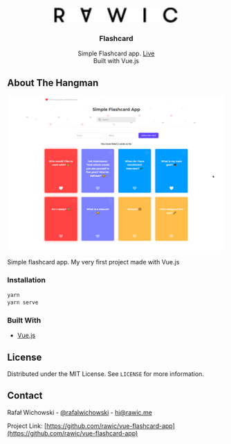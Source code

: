 <p align="center">
  <a href="https://github.com/rawic/hangman-game">
    <img src="readme/logo.svg" height="35" alt="rawic.me Logo">
  </a>

  <h3 align="center">Flashcard</h3>

  <p align="center">
    Simple Flashcard app. <a href="https://rawic.github.io/vue-flashcard-app/" target="_blank" rel="noopener noreferrer">Live</a>
    <br />
    Built with Vue.js
  </p>
</p>

## About The Hangman

<a align="center" href="https://rawic.github.io/vue-flashcard-app/" rel="nofollow noopener noreferrer" target="blank">
  <img src="readme/app-screenshot.jpg" alt="rawic.me - home page" style="max-width: 100%;">
</a>

Simple flashcard app. My very first project made with Vue.js

### Installation

```sh
yarn
yarn serve
```
### Built With

- [Vue.js](https://vuejs.org/)

## License

Distributed under the MIT License. See `LICENSE` for more information.

## Contact

Rafał Wichowski - [@rafalwichowski](https://twitter.com/rafalwichowski) - [hi@rawic.me](mailto:hi@rawic.me)

Project Link: [https://github.com/rawic/vue-flashcard-app](https://github.com/rawic/vue-flashcard-app)

[app-screenshot]: readme/app-screenshot.jpg
